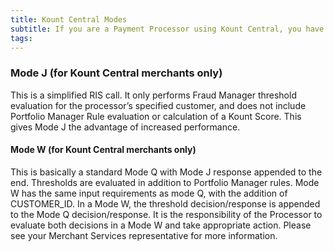 ```yaml
---
title: Kount Central Modes
subtitle: If you are a Payment Processor using Kount Central, you have access to two additional modes available.
tags:
---
```


### Mode J (for Kount Central merchants only)

This is a simplified RIS call. It only performs Fraud Manager threshold evaluation for the processor’s
specified customer, and does not include Portfolio Manager Rule evaluation or calculation of a Kount
Score. This gives Mode J the advantage of increased performance.

#### Mode W (for Kount Central merchants only)

This is basically a standard Mode Q with Mode J response appended to the end. Thresholds are
evaluated in addition to Portfolio Manager rules. Mode W has the same input requirements as mode Q,
with the addition of CUSTOMER_ID. In a Mode W, the threshold decision/response is appended to the
Mode Q decision/response. It is the responsibility of the Processor to evaluate both decisions in a Mode
W and take appropriate action. Please see your Merchant Services representative for more information.
